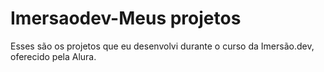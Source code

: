 # Imersaodev-Meus projetos
Esses são os projetos que eu desenvolvi durante o curso da Imersão.dev, oferecido pela Alura.
